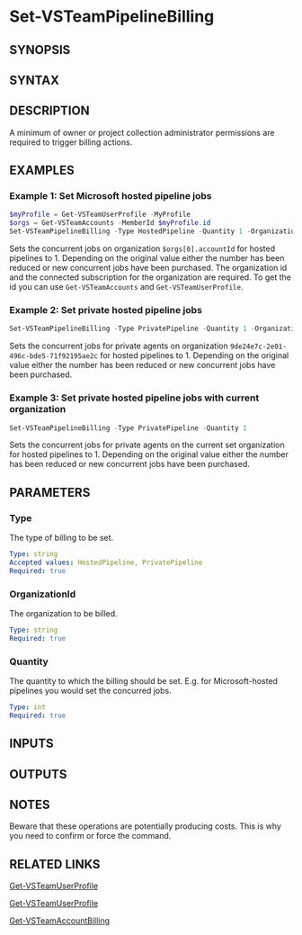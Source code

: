 <!-- #include "./common/header.md" -->

# Set-VSTeamPipelineBilling

## SYNOPSIS

<!-- #include "./synopsis/Set-VSTeamPipelineBilling.md" -->

## SYNTAX

## DESCRIPTION

<!-- #include "./synopsis/Set-VSTeamPipelineBilling.md" --> A minimum of owner or project collection administrator permissions are required to trigger billing actions.

## EXAMPLES

### Example 1: Set Microsoft hosted pipeline jobs

```powershell
$myProfile = Get-VSTeamUserProfile -MyProfile
$orgs = Get-VSTeamAccounts -MemberId $myProfile.id
Set-VSTeamPipelineBilling -Type HostedPipeline -Quantity 1 -OrganizationId $orgs[0].accountId
```

Sets the concurrent jobs on organization `$orgs[0].accountId` for hosted pipelines to 1. Depending on the original value either the number has been reduced or new concurrent jobs have been purchased.
The organization id and the connected subscription for the organization are required. To get the id you can use `Get-VSTeamAccounts` and `Get-VSTeamUserProfile`.

### Example 2: Set private hosted pipeline jobs

```powershell
Set-VSTeamPipelineBilling -Type PrivatePipeline -Quantity 1 -OrganizationId 9de24e7c-2e01-496c-bde5-71f92195ae2c
```

Sets the concurrent jobs for private agents on organization `9de24e7c-2e01-496c-bde5-71f92195ae2c` for hosted pipelines to 1. Depending on the original value either the number has been reduced or new concurrent jobs have been purchased.

### Example 3: Set private hosted pipeline jobs with current organization

```powershell
Set-VSTeamPipelineBilling -Type PrivatePipeline -Quantity 1
```

Sets the concurrent jobs for private agents on the current set organization for hosted pipelines to 1. Depending on the original value either the number has been reduced or new concurrent jobs have been purchased.

## PARAMETERS

### Type

The type of billing to be set.

```yaml
Type: string
Accepted values: HostedPipeline, PrivatePipeline
Required: true
```

### OrganizationId

The organization to be billed.

```yaml
Type: string
Required: true
```

### Quantity

The quantity to which the billing should be set. E.g. for Microsoft-hosted pipelines you would set the concurred jobs.

```yaml
Type: int
Required: true
```

<!-- #include "./params/forcegroup.md" -->

## INPUTS

## OUTPUTS

## NOTES

Beware that these operations are potentially producing costs. This is why you need to confirm or force the command.

<!-- #include "./common/prerequisites.md" -->

## RELATED LINKS



[Get-VSTeamUserProfile](Get-VSTeamUserProfile.md)

[Get-VSTeamUserProfile](Get-VSTeamAccounts.md)

[Get-VSTeamAccountBilling](Get-VSTeamAccountBilling.md)
